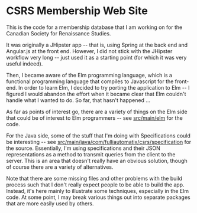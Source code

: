 # CSRS Membership Web Site

This is the code for a membership database that I am working on for the
Canadian Society for Renaissance Studies.

It was originally a JHipster app -- that is, using Spring at the back end and
Angular.js at the front end. However, I did not stick with the JHipster
workflow very long -- just used it as a starting point (for which it was very
useful indeed).

Then, I became aware of the Elm programming language, which is a functional
programming language that compiles to Javascript for the front-end. In order to
learn Elm, I decided to try porting the application to Elm -- I figured I would
abandon the effort when it became clear that Elm couldn't handle what I wanted
to do. So far, that hasn't happened ...

As far as points of interest go, there are a variety of things on the Elm side
that could be of interest to Elm programmers -- see
[src/main/elm](src/main/elm) for the code.

For the Java side, some of the stuff that I'm doing with Specifications could
be interesting -- see
[src/main/java/com/fulliautomatix/csrs/specification](src/main/java/com/fulliautomatix/csrs/specification)
for the source. Essentially, I'm using specifications and their JSON representations as
a method to transmit queries from the client to the server. This is an area
that doesn't really have an obvious solution, though of course there are a
variety of alternatives.

Note that there are some missing files and other problems with the build process
such that I don't really expect people to be able to build the app. Instead, it's
here mainly to illustrate some techniques, especially in the Elm code. At some
point, I may break various things out into separate packages that are more easily
used by others.
